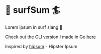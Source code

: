 # 🌊 surfSum 🏄
Lorem ipsum in surf slang 🤙

Check out the CLI version I made in Go [here](https://github.com/gestylinaga/surfSum-CLI)

Inspired by [hipsum](https://hipsum.co) - Hipster Ipsum

